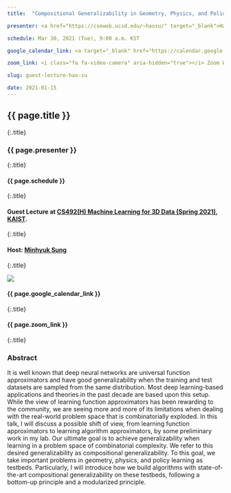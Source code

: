 ```yaml
---
title:  "Compositional Generalizability in Geometry, Physics, and Policy Learning"

presenter: <a href="https://cseweb.ucsd.edu/~haosu/" target="_blank">Hao Su</a>

schedule: Mar 30, 2021 (Tue), 9:00 a.m. KST

google_calendar_link: <a target="_blank" href="https://calendar.google.com/calendar/r/eventedit/copy/NTNwcWdyYnA3ZTJsM2g2Y2VoMThxNmxtaW8gZWk2NDA0M3YxZzcxdGUwZXJ2dml2bWhqbGNAZw"><i class="fa fa-calendar" aria-hidden="true"></i> Add to Google Calendar</a>

zoom_link: <i class="fa fa-video-camera" aria-hidden="true"></i> Zoom Webinar Link

slug: guest-lecture-hao-su

date: 2021-01-15
---
```



## {{ page.title }}
{:.title}
### {{ page.presenter }}
{:.title}
#### {{ page.schedule }}
{:.title}
#### Guest Lecture at <a href="{{site.baseurl}}/{{page.path}}/../../" target="_blank">CS492(H) Machine Learning for 3D Data (Spring 2021)</a>, <a href="https://www.kaist.ac.kr/" target="_blank">KAIST</a>.
{:.title}
#### Host: <a href="{{site.baseurl}}/" target="_blank">Minhyuk Sung</a>
{:.title}
<br />

![]({{site.baseurl}}/{{page.path}}/../../images/guest-lecture-hao-su.png)
<br />

#### {{ page.google_calendar_link }}
{:.title}
#### {{ page.zoom_link }}
{:.title}

### Abstract
It is well known that deep neural networks are universal function approximators and have good generalizability when the training and test datasets are sampled from the same distribution. Most deep learning-based applications and theories in the past decade are based upon this setup. While the view of learning function approximators has been rewarding to the community, we are seeing more and more of its limitations when dealing with the real-world problem space that is combinatorially exploded. In this talk, I will discuss a possible shift of view, from learning function approximators to learning algorithm approximators, by some preliminary work in my lab. Our ultimate goal is to achieve generalizability when learning in a problem space of combinatorial complexity. We refer to this desired generalizability as compositional generalizability. To this goal, we take important problems in geometry, physics, and policy learning as testbeds. Particularly, I will introduce how we build algorithms with state-of-the-art compositional generalizability on these testbeds, following a bottom-up principle and a modularized principle.

<br />

